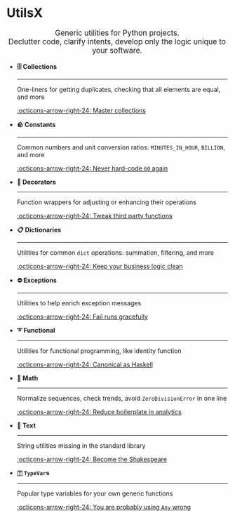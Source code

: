 # UtilsX

<div style="text-align: center; font-size: 1.2em; margin: 1em 0;">
    Generic utilities for Python projects.
    <br>
    Declutter code, clarify intents, develop only the logic unique to your software.
</div>

<div class="grid cards" markdown>

-   __🗄️ Collections__

    ---

    One-liners for getting duplicates, checking that all elements are equal, and more

    [:octicons-arrow-right-24: Master collections](collections.md)

-   __🪨 Constants__

    ---

    Common numbers and unit conversion ratios: `MINUTES_IN_HOUR`, `BILLION`, and more

    [:octicons-arrow-right-24: Never hard-code `60` again](constants.md)

-   __🎨 Decorators__

    ---

    Function wrappers for adjusting or enhancing their operations

    [:octicons-arrow-right-24: Tweak third party functions](decorators.md)

-   __📋 Dictionaries__

    ---

    Utilities for common `dict` operations: summation, filtering, and more

    [:octicons-arrow-right-24: Keep your business logic clean](dictionaries.md)

-   __⛔ Exceptions__

    ---

    Utilities to help enrich exception messages

    [:octicons-arrow-right-24: Fail runs gracefully](exceptions.md)

-   __➰ Functional__

    ---

    Utilities for functional programming, like identity function

    [:octicons-arrow-right-24: Canonical as Haskell](functional.md)

-   __🧮 Math__

    ---

    Normalize sequences, check trends, avoid `ZeroDivisionError` in one line

    [:octicons-arrow-right-24: Reduce boilerplate in analytics](math.md)

-   __📝 Text__

    ---

    String utilities missing in the standard library

    [:octicons-arrow-right-24: Become the Shakespeare](text.md)

-   __🇹 `TypeVar`s__

    ---

    Popular type variables for your own generic functions

    [:octicons-arrow-right-24: You are probably using `Any` wrong](typevars.md)

</div>
